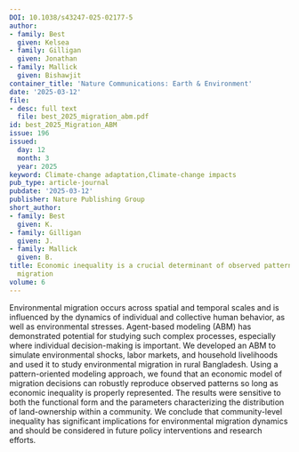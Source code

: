 ```yaml
---
DOI: 10.1038/s43247-025-02177-5
author:
- family: Best
  given: Kelsea
- family: Gilligan
  given: Jonathan
- family: Mallick
  given: Bishawjit
container_title: 'Nature Communications: Earth & Environment'
date: '2025-03-12'
file:
- desc: full text
  file: best_2025_migration_abm.pdf
id: best_2025_Migration_ABM
issue: 196
issued:
  day: 12
  month: 3
  year: 2025
keyword: Climate-change adaptation,Climate-change impacts
pub_type: article-journal
pubdate: '2025-03-12'
publisher: Nature Publishing Group
short_author:
- family: Best
  given: K.
- family: Gilligan
  given: J.
- family: Mallick
  given: B.
title: Economic inequality is a crucial determinant of observed patterns of environmental
  migration
volume: 6
---
```

Environmental migration occurs across spatial and temporal scales and is influenced by the dynamics of individual and collective human behavior, as well as environmental stresses. Agent-based modeling (ABM) has demonstrated potential for studying such complex processes, especially where individual decision-making is important. We developed an ABM to simulate environmental shocks, labor markets, and household livelihoods and used it to study environmental migration in rural Bangladesh. Using a pattern-oriented modeling approach, we found that an economic model of migration decisions can robustly reproduce observed patterns so long as economic inequality is properly represented. The results were sensitive to both the functional form and the parameters characterizing the distribution of land-ownership within a community. We conclude that community-level inequality has significant implications for environmental migration dynamics and should be considered in future policy interventions and research efforts.
